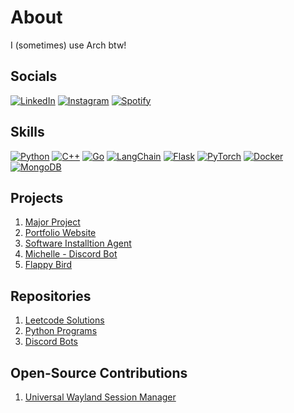 # About
I (sometimes) use Arch btw!

## Socials
[![LinkedIn](https://custom-icon-badges.demolab.com/badge/LinkedIn-0A66C2?logo=linkedin-white&logoColor=fff)](https://linkedin.com/in/muditmehta07)
[![Instagram](https://img.shields.io/badge/Instagram-%23E4405F.svg?logo=Instagram&logoColor=white)](https://instagram.com/muditmehta07)
[![Spotify](https://img.shields.io/badge/Spotify-1ED760?logo=spotify&logoColor=white)](https://open.spotify.com/user/vo1g5gy0xd2n4pkww3p7n4abm)


## Skills
[![Python](https://img.shields.io/badge/Python-3776AB?logo=python&logoColor=fff)](#)
[![C++](https://img.shields.io/badge/C++-%2300599C.svg?logo=c%2B%2B&logoColor=white)](#)
[![Go](https://img.shields.io/badge/Go-%2300ADD8.svg?&logo=go&logoColor=white)](#)
[![LangChain](https://img.shields.io/badge/LangChain-1c3c3c.svg?logo=langchain&logoColor=white)](#)
[![Flask](https://img.shields.io/badge/Flask-000?logo=flask&logoColor=fff)](#)
[![PyTorch](https://img.shields.io/badge/PyTorch-ee4c2c?logo=pytorch&logoColor=white)](#)
[![Docker](https://img.shields.io/badge/Docker-2496ED?logo=docker&logoColor=fff)](#)
[![MongoDB](https://img.shields.io/badge/MongoDB-%234ea94b.svg?logo=mongodb&logoColor=white)](#)

## Projects
1. [Major Project](https://github.com/muditmehta07/Major-Project)
2. [Portfolio Website](https://github.com/muditmehta07/Portfolio-Website)
3. [Software Installtion Agent](https://github.com/muditmehta07/Software-Installation-Agent)
4. [Michelle - Discord Bot](https://github.com/muditmehta07/Michelle-Archived)
5. [Flappy Bird](https://github.com/muditmehta07/Flappy-Bird)

## Repositories
1. [Leetcode Solutions](https://github.com/muditmehta07/Leetcode)
2. [Python Programs](https://github.com/muditmehta07/Python-Programs)
3. [Discord Bots](https://github.com/muditmehta07/Discord-Bots)

## Open-Source Contributions
1. [Universal Wayland Session Manager](https://github.com/Vladimir-csp/uwsm)
